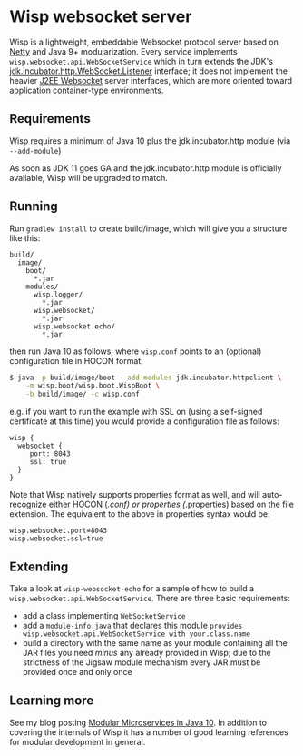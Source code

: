 # Wisp websocket server

Wisp is a lightweight, embeddable Websocket protocol server based on [Netty](http://www.netty.io) and Java 9+ 
modularization. Every service implements ```wisp.websocket.api.WebSocketService``` which in turn extends the JDK's
[jdk.incubator.http.WebSocket.Listener](https://docs.oracle.com/javase/9/docs/api/jdk/incubator/http/WebSocket.Listener.html) 
interface; it does not implement the heavier [J2EE Websocket](http://www.oracle.com/webfolder/technetwork/tutorials/obe/java/HomeWebsocket/WebsocketHome.html) server interfaces,
which are more oriented toward application container-type environments.

## Requirements

Wisp requires a minimum of Java 10 plus the jdk.incubator.http module (via ```--add-module```)

As soon as JDK 11 goes GA and the jdk.incubator.http module is officially available, Wisp will be upgraded to match.

## Running

Run ```gradlew install``` to create build/image, which will give you a structure like this:

```
build/
  image/
    boot/
      *.jar
    modules/
      wisp.logger/
        *.jar
      wisp.websocket/
        *.jar
      wisp.websocket.echo/
        *.jar
```

then run Java 10 as follows, where ```wisp.conf``` points to an (optional) configuration file in HOCON format:

```bash
$ java -p build/image/boot --add-modules jdk.incubator.httpclient \
    -m wisp.boot/wisp.boot.WispBoot \
    -b build/image/ -c wisp.conf
```

e.g. if you want to run the example with SSL on (using a self-signed certificate at this time) you would provide
a configuration file as follows:

```hocon
wisp {
  websocket {
     port: 8043
     ssl: true
  }
}

```

Note that Wisp natively supports properties format as well, and will auto-recognize either HOCON (*.conf) or properties
(*.properties) based on the file extension. The equivalent to the above in properties syntax would be:

```properties
wisp.websocket.port=8043
wisp.websocket.ssl=true

```

## Extending

Take a look at ```wisp-websocket-echo``` for a sample of how to build a ```wisp.websocket.api.WebSocketService```. There
are three basic requirements:

* add a class implementing ```WebSocketService```
* add a ```module-info.java``` that declares this module ```provides wisp.websocket.api.WebSocketService with your.class.name```
* build a directory with the same name as your module containing all the JAR files you need *minus* any already provided in Wisp;
due to the strictness of the Jigsaw module mechanism every JAR must be provided once and only once

## Learning more

See my blog posting [Modular Microservices in Java 10](http://www.cloudwall.io/modular-microservices). In addition to covering the
internals of Wisp it has a number of good learning references for modular development in general. 

